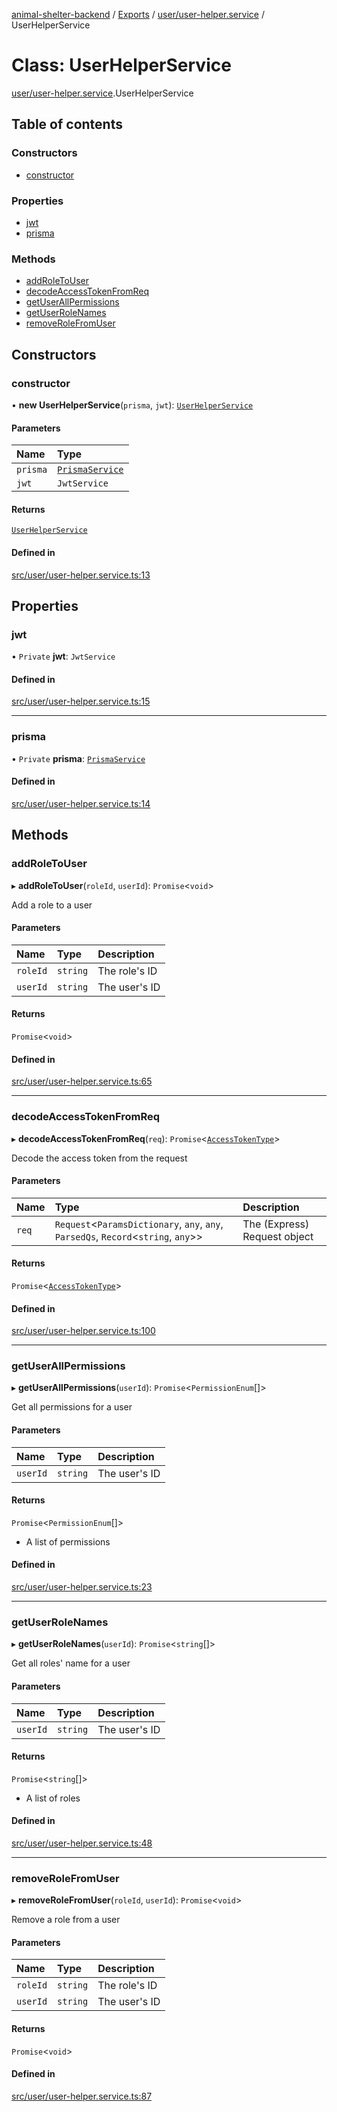 [animal-shelter-backend](../README.md) / [Exports](../modules.md) / [user/user-helper.service](../modules/user_user_helper_service.md) / UserHelperService

# Class: UserHelperService

[user/user-helper.service](../modules/user_user_helper_service.md).UserHelperService

## Table of contents

### Constructors

- [constructor](user_user_helper_service.UserHelperService.md#constructor)

### Properties

- [jwt](user_user_helper_service.UserHelperService.md#jwt)
- [prisma](user_user_helper_service.UserHelperService.md#prisma)

### Methods

- [addRoleToUser](user_user_helper_service.UserHelperService.md#addroletouser)
- [decodeAccessTokenFromReq](user_user_helper_service.UserHelperService.md#decodeaccesstokenfromreq)
- [getUserAllPermissions](user_user_helper_service.UserHelperService.md#getuserallpermissions)
- [getUserRoleNames](user_user_helper_service.UserHelperService.md#getuserrolenames)
- [removeRoleFromUser](user_user_helper_service.UserHelperService.md#removerolefromuser)

## Constructors

### constructor

• **new UserHelperService**(`prisma`, `jwt`): [`UserHelperService`](user_user_helper_service.UserHelperService.md)

#### Parameters

| Name | Type |
| :------ | :------ |
| `prisma` | [`PrismaService`](prisma_prisma_service.PrismaService.md) |
| `jwt` | `JwtService` |

#### Returns

[`UserHelperService`](user_user_helper_service.UserHelperService.md)

#### Defined in

[src/user/user-helper.service.ts:13](https://github.com/B4LiN7/animal-shelter-backend/blob/5a6ce9f/src/user/user-helper.service.ts#L13)

## Properties

### jwt

• `Private` **jwt**: `JwtService`

#### Defined in

[src/user/user-helper.service.ts:15](https://github.com/B4LiN7/animal-shelter-backend/blob/5a6ce9f/src/user/user-helper.service.ts#L15)

___

### prisma

• `Private` **prisma**: [`PrismaService`](prisma_prisma_service.PrismaService.md)

#### Defined in

[src/user/user-helper.service.ts:14](https://github.com/B4LiN7/animal-shelter-backend/blob/5a6ce9f/src/user/user-helper.service.ts#L14)

## Methods

### addRoleToUser

▸ **addRoleToUser**(`roleId`, `userId`): `Promise`\<`void`\>

Add a role to a user

#### Parameters

| Name | Type | Description |
| :------ | :------ | :------ |
| `roleId` | `string` | The role's ID |
| `userId` | `string` | The user's ID |

#### Returns

`Promise`\<`void`\>

#### Defined in

[src/user/user-helper.service.ts:65](https://github.com/B4LiN7/animal-shelter-backend/blob/5a6ce9f/src/user/user-helper.service.ts#L65)

___

### decodeAccessTokenFromReq

▸ **decodeAccessTokenFromReq**(`req`): `Promise`\<[`AccessTokenType`](../interfaces/auth_type_access_token_type.AccessTokenType.md)\>

Decode the access token from the request

#### Parameters

| Name | Type | Description |
| :------ | :------ | :------ |
| `req` | `Request`\<`ParamsDictionary`, `any`, `any`, `ParsedQs`, `Record`\<`string`, `any`\>\> | The (Express) Request object |

#### Returns

`Promise`\<[`AccessTokenType`](../interfaces/auth_type_access_token_type.AccessTokenType.md)\>

#### Defined in

[src/user/user-helper.service.ts:100](https://github.com/B4LiN7/animal-shelter-backend/blob/5a6ce9f/src/user/user-helper.service.ts#L100)

___

### getUserAllPermissions

▸ **getUserAllPermissions**(`userId`): `Promise`\<`PermissionEnum`[]\>

Get all permissions for a user

#### Parameters

| Name | Type | Description |
| :------ | :------ | :------ |
| `userId` | `string` | The user's ID |

#### Returns

`Promise`\<`PermissionEnum`[]\>

- A list of permissions

#### Defined in

[src/user/user-helper.service.ts:23](https://github.com/B4LiN7/animal-shelter-backend/blob/5a6ce9f/src/user/user-helper.service.ts#L23)

___

### getUserRoleNames

▸ **getUserRoleNames**(`userId`): `Promise`\<`string`[]\>

Get all roles' name for a user

#### Parameters

| Name | Type | Description |
| :------ | :------ | :------ |
| `userId` | `string` | The user's ID |

#### Returns

`Promise`\<`string`[]\>

- A list of roles

#### Defined in

[src/user/user-helper.service.ts:48](https://github.com/B4LiN7/animal-shelter-backend/blob/5a6ce9f/src/user/user-helper.service.ts#L48)

___

### removeRoleFromUser

▸ **removeRoleFromUser**(`roleId`, `userId`): `Promise`\<`void`\>

Remove a role from a user

#### Parameters

| Name | Type | Description |
| :------ | :------ | :------ |
| `roleId` | `string` | The role's ID |
| `userId` | `string` | The user's ID |

#### Returns

`Promise`\<`void`\>

#### Defined in

[src/user/user-helper.service.ts:87](https://github.com/B4LiN7/animal-shelter-backend/blob/5a6ce9f/src/user/user-helper.service.ts#L87)
